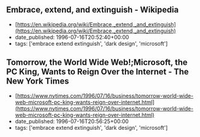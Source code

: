  ## Embrace, extend, and extinguish - Wikipedia
 - [https://en.wikipedia.org/wiki/Embrace,_extend,_and_extinguish](https://en.wikipedia.org/wiki/Embrace,_extend,_and_extinguish)
 - date_published: 1996-07-16T20:52:40+00:00
 - tags: ['embrace extend extinguish', 'dark design', 'microsoft']

 ## Tomorrow, the World Wide Web!;Microsoft, the PC King, Wants to Reign Over the Internet - The New York Times
 - [https://www.nytimes.com/1996/07/16/business/tomorrow-world-wide-web-microsoft-pc-king-wants-reign-over-internet.html](https://www.nytimes.com/1996/07/16/business/tomorrow-world-wide-web-microsoft-pc-king-wants-reign-over-internet.html)
 - date_published: 1996-07-16T20:56:25+00:00
 - tags: ['embrace extend extinguish', 'dark design', 'microsoft']

